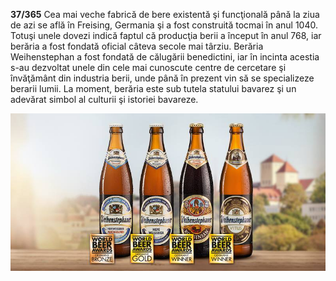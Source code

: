 **37/365** Cea mai veche fabrică de bere existentă şi funcţională până la ziua de azi se află în Freising, Germania şi a fost construită tocmai în anul 1040. Totuşi unele dovezi indică faptul că producţia berii a început în anul 768, iar berăria a fost fondată oficial câteva secole mai târziu. Berăria Weihenstephan a fost fondată de călugării benedictini, iar în incinta acestia s-au dezvoltat unele din cele mai cunoscute centre de cercetare şi învăţământ din industria berii, unde până în prezent vin să se specializeze berarii lumii. La moment, berăria este sub tutela statului bavarez şi un adevărat simbol al culturii şi istoriei bavareze.

![Bere Weihenstephaner](image-1.jpg)
